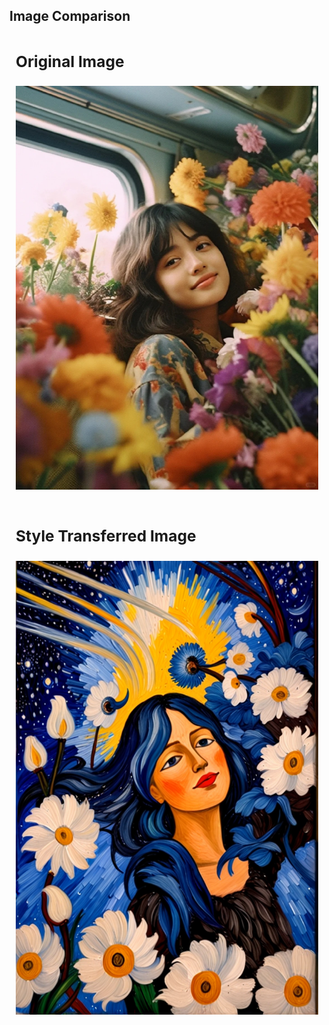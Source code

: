 ## Image Comparison <div style="display: flex; flex-direction: column; align-items: center;"> <div style="padding: 10px;"> <h3>Original Image</h3> <img src="https://github.com/muhammederem/VanGoghStyleTransfer/blob/main/assets/image1-0.jpg" alt="Original Image" style="max-width: 100%; height: auto;"> </div> <div style="padding: 10px;"> <h3>Style Transferred Image</h3> <img src="https://github.com/muhammederem/VanGoghStyleTransfer/blob/main/assets/image1-1.png" alt="Style Transferred Image" style="max-width: 100%; height: auto;"> </div> </div>